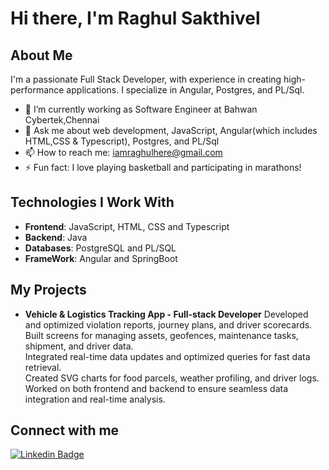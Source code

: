# Hi there, I'm Raghul Sakthivel

## About Me
I'm a passionate Full Stack Developer, with experience in creating high-performance applications. I specialize in Angular, Postgres, and PL/Sql.

- 🔭 I’m currently working as Software Engineer at Bahwan Cybertek,Chennai
- 💬 Ask me about web development, JavaScript, Angular(which includes HTML,CSS & Typescript), Postgres, and PL/Sql
- 📫 How to reach me: [iamraghulhere@gmail.com](mailto:iamraghulhere@gmail.com)
- ⚡ Fun fact: I love playing basketball and participating in marathons!

## Technologies I Work With
- **Frontend**: JavaScript, HTML, CSS and Typescript
- **Backend**: Java
- **Databases**: PostgreSQL and PL/SQL
- **FrameWork**: Angular and SpringBoot

## My Projects
- **Vehicle & Logistics Tracking App - Full-stack Developer**
  Developed and optimized violation reports, journey plans, and driver scorecards.  
  Built screens for managing assets, geofences, maintenance tasks, shipment, and driver data.  
  Integrated real-time data updates and optimized queries for fast data retrieval.  
  Created SVG charts for food parcels, weather profiling, and driver logs.  
  Worked on both frontend and backend to ensure seamless data integration and real-time analysis.

## Connect with me

[![Linkedin Badge](https://img.shields.io/badge/-LinkedIn-0e76a8?style=flat-square&logo=Linkedin&logoColor=white)](https://linkedin.com/in/raghul-sakthivel)
